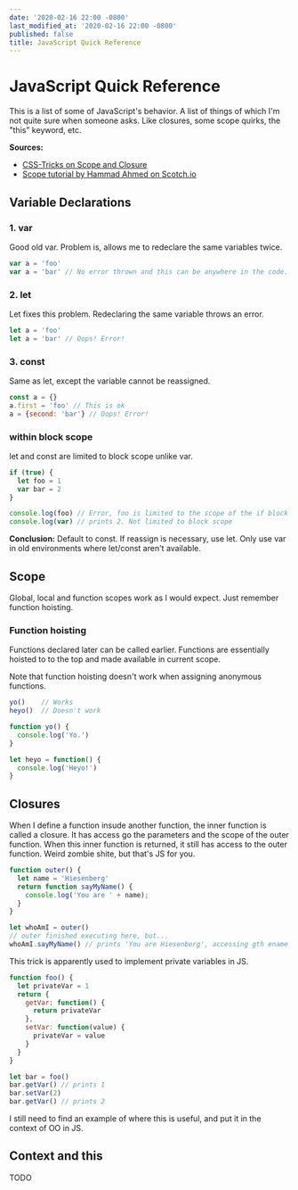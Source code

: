 ```yaml
---
date: '2020-02-16 22:00 -0800'
last_modified_at: '2020-02-16 22:00 -0800'
published: false
title: JavaScript Quick Reference
---
```

# JavaScript Quick Reference

This is a list of some of JavaScript's behavior. A list of things of which I'm not quite sure when someone asks. Like closures, some scope quirks, the "this" keyword, etc.

__Sources:__
- [CSS-Tricks on Scope and Closure](https://css-tricks.com/javascript-scope-closures)
- [Scope tutorial by Hammad Ahmed on Scotch.io](https://scotch.io/tutorials/understanding-scope-in-javascript)

## Variable Declarations

### 1. var

Good old var. Problem is, allows me to redeclare the same variables twice.

```javascript
var a = 'foo'
var a = 'bar' // No error thrown and this can be anywhere in the code.
```

### 2. let

Let fixes this problem. Redeclaring the same variable throws an error.

```javascript
let a = 'foo'
let a = 'bar' // Oops! Error!
```

### 3. const

Same as let, except the variable cannot be reassigned.

```javascript
const a = {}
a.first = 'foo' // This is ok
a = {second: 'bar'} // Oops! Error!
```

### within block scope

let and const are limited to block scope unlike var.

```javascript
if (true) {
  let foo = 1
  var bar = 2
}

console.log(foo) // Error, foo is limited to the scope of the if block
console.log(var) // prints 2. Not limited to block scope
```

__Conclusion:__ Default to const. If reassign is necessary, use let. Only use var in old environments where let/const aren't available.

## Scope

Global, local and function scopes work as I would expect. Just remember function hoisting.

### Function hoisting

Functions declared later can be called earlier. Functions are essentially hoisted to to the top and made available in current scope.

Note that function hoisting doesn't work when assigning anonymous functions.

```javascript
yo()    // Works
heyo()  // Doesn't work

function yo() {
  console.log('Yo.')
}

let heyo = function() {
  console.log('Heyo!')
}
```

## Closures

When I define a function insude another function, the inner function is called a closure. It has access go the parameters and the scope of the outer function. When this inner function is returned, it still has access to the outer function. Weird zombie shite, but that's JS for you.

```javascript
function outer() {
  let name = 'Hiesenberg'
  return function sayMyName() {
    console.log('You are ' + name);
  }
}

let whoAmI = outer()
// outer finished executing here, but...
whoAmI.sayMyName() // prints 'You are Hiesenberg', accessing gth ename variable of outer()
```

This trick is apparently used to implement private variables in JS.

```javascript
function foo() {
  let privateVar = 1
  return {
    getVar: function() {
      return privateVar
    },
    setVar: function(value) {
      privateVar = value
    }
  }
}

let bar = foo()
bar.getVar() // prints 1
bar.setVar(2)
bar.getVar() // prints 2
```

I still need to find an example of where this is useful, and put it in the context of OO in JS.


## Context and this

TODO